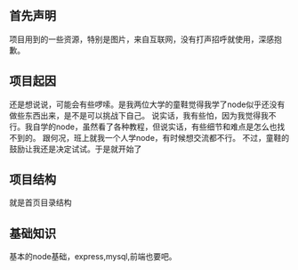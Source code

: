 ## 首先声明
 项目用到的一些资源，特别是图片，来自互联网，没有打声招呼就使用，深感抱歉。
## 项目起因
 还是想说说，可能会有些啰嗦。是我两位大学的童鞋觉得我学了node似乎还没有做些东西出来，是不是可以挑战下自己。
 说实话，我有些怕，因为我觉得我不行。我自学的node，虽然看了各种教程，但说实话，有些细节和难点是怎么也找不到的。
 跟何况，班上就我一个人学node，有时候想交流都不行。
 不过，童鞋的鼓励让我还是决定试试。于是就开始了
## 项目结构
  就是首页目录结构
## 基础知识
  基本的node基础，express,mysql,前端也要吧。
